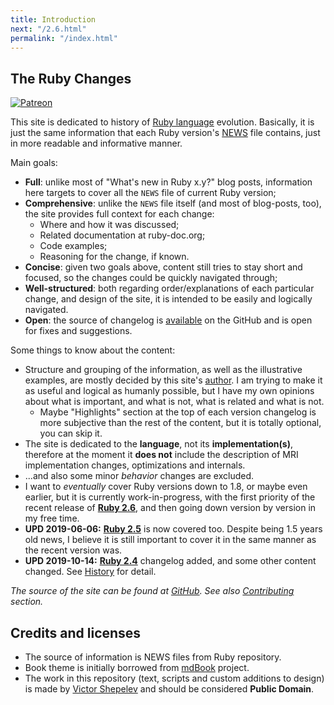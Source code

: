 ```yaml
---
title: Introduction
next: "/2.6.html"
permalink: "/index.html"
---
```


## The Ruby Changes

[![Patreon](https://img.shields.io/badge/patreon-donate-blue.svg)](https://www.patreon.com/zverok)

This site is dedicated to history of [Ruby language](http://ruby-lang.org/) evolution. Basically, it is just the same information that each Ruby version's [NEWS](https://github.com/ruby/ruby/blob/trunk/NEWS) file contains, just in more readable and informative manner.

Main goals:

* **Full**: unlike most of "What's new in Ruby x.y?" blog posts, information here targets to cover all the `NEWS` file of current Ruby version;
* **Comprehensive**: unlike the `NEWS` file itself (and most of blog-posts, too), the site provides full context for each change:
  * Where and how it was discussed;
  * Related documentation at ruby-doc.org;
  * Code examples;
  * Reasoning for the change, if known.
* **Concise**: given two goals above, content still tries to stay short and focused, so the changes could be quickly navigated through;
* **Well-structured**: both regarding order/explanations of each particular change, and design of the site, it is intended to be easily and logically navigated.
* **Open**: the source of changelog is [available](https://github.com/rubyreferences/rubychanges) on the GitHub and is open for fixes and suggestions.

Some things to know about the content:

* Structure and grouping of the information, as well as the illustrative examples, are mostly decided by this site's [author](https://zverok.github.io). I am trying to make it as useful and logical as humanly possible, but I have my own opinions about what is important, and what is not, what is related and what is not.
  * Maybe "Highlights" section at the top of each version changelog is more subjective than the rest of the content, but it is totally optional, you can skip it.
* The site is dedicated to the **language**, not its **implementation(s)**, therefore at the moment it **does not** include the description of MRI implementation changes, optimizations and internals.
* ...and also some minor _behavior_ changes are excluded.
* I want to _eventually_ cover Ruby versions down to 1.8, or maybe even earlier, but it is currently work-in-progress, with the first priority of the recent release of **[Ruby 2.6](/2.6.html)**, and then going down version by version in my free time.
* **UPD 2019-06-06:** **[Ruby 2.5](/2.5.html)** is now covered too. Despite being 1.5 years old news, I believe it is still important to cover it in the same manner as the recent version was.
* **UPD 2019-10-14:** **[Ruby 2.4](/2.4.html)** changelog added, and some other content changed. See [History](/History.html) for detail.

_The source of the site can be found at [GitHub](https://github.com/rubyreferences/rubychanges). See also [Contributing](/Contributing.html) section._

## Credits and licenses

* The source of information is NEWS files from Ruby repository.
* Book theme is initially borrowed from [mdBook](https://github.com/rust-lang-nursery/mdBook) project.
* The work in this repository (text, scripts and custom additions to design) is made by [Victor Shepelev](https://zverok.github.io) and should be considered **Public Domain**.